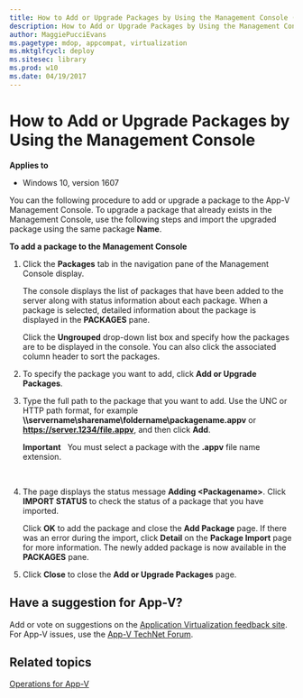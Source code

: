```yaml
---
title: How to Add or Upgrade Packages by Using the Management Console (Windows 10)
description: How to Add or Upgrade Packages by Using the Management Console
author: MaggiePucciEvans
ms.pagetype: mdop, appcompat, virtualization
ms.mktglfcycl: deploy
ms.sitesec: library
ms.prod: w10
ms.date: 04/19/2017
---
```



# How to Add or Upgrade Packages by Using the Management Console

**Applies to**
-   Windows 10, version 1607

You can the following procedure to add or upgrade a package to the App-V Management Console. To upgrade a package that already exists in the Management Console, use the following steps and import the upgraded package using the same package **Name**.

**To add a package to the Management Console**

1.  Click the **Packages** tab in the navigation pane of the Management Console display.

    The console displays the list of packages that have been added to the server along with status information about each package. When a package is selected, detailed information about the package is displayed in the **PACKAGES** pane.

    Click the **Ungrouped** drop-down list box and specify how the packages are to be displayed in the console. You can also click the associated column header to sort the packages.

2.  To specify the package you want to add, click **Add or Upgrade Packages**.

3.  Type the full path to the package that you want to add. Use the UNC or HTTP path format, for example **\\\\servername\\sharename\\foldername\\packagename.appv** or **https://server.1234/file.appv**, and then click **Add**.

    **Important**  
    You must select a package with the **.appv** file name extension.

     

4.  The page displays the status message **Adding &lt;Packagename&gt;**. Click **IMPORT STATUS** to check the status of a package that you have imported.

    Click **OK** to add the package and close the **Add Package** page. If there was an error during the import, click **Detail** on the **Package Import** page for more information. The newly added package is now available in the **PACKAGES** pane.

5.  Click **Close** to close the **Add or Upgrade Packages** page.

## Have a suggestion for App-V?

Add or vote on suggestions on the [Application Virtualization feedback site](https://appv.uservoice.com/forums/280448-microsoft-application-virtualization).<br>For App-V issues, use the [App-V TechNet Forum](https://social.technet.microsoft.com/Forums/en-US/home?forum=mdopappv).

## Related topics

[Operations for App-V](appv-operations.md)
